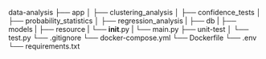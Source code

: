 
data-analysis
├── app
│   ├── clustering_analysis
│   ├── confidence_tests
│   ├── probability_statistics
│   ├── regression_analysis
|   ├── db
|   ├── models
|   ├── resource
|   └── __init__.py
|   └── main.py
├── unit-test
│   └── test.py
└──  .gitignore
└── docker-compose.yml
└── Dockerfile
└── .env
└── requirements.txt


